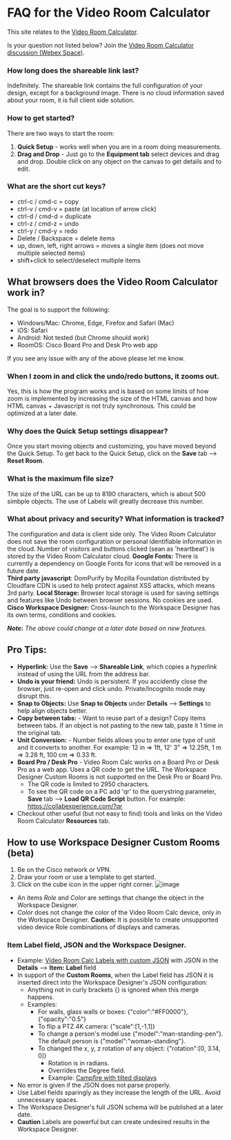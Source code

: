 # FAQ for the Video Room Calculator

This site relates to the [Video Room Calculator](https://collabexperience.com).  

Is your question not listed below? Join the [Video Room Calculator discussion (Webex Space)](https://eurl.io/#4d-kKP6l1). 

###  How long does the shareable link last?  
Indefinitely. The shareable link contains the full configuration of your design, except for a background image.  There is no cloud information saved about your room, it is full client side solution. 

###  How to get started? 
There are two ways to start the room: 
1) **Quick Setup** - works well when you are in a room doing measurements. 
2) **Drag and Drop** - Just go to the **Equipment tab** select devices and drag and drop.
Double click on any object on the canvas to get details and to edit. 

### What are the short cut keys? 
- ctrl-c / cmd-c = copy
- ctrl-v / cmd-v = paste (at location of arrow click)
- ctrl-d / cmd-d = duplicate
- ctrl-z / cmd-z = undo
- ctrl-y / cmd-y = redo
- Delete / Backspace = delete items
- up, down, left, right arrows = moves a single item (does not move multiple selected items)
- shift+click to select/deselect multiple items 

## What browsers does the Video Room Calculator work in? 
The goal is to support the following: 
- Windows/Mac: Chrome, Edge, Firefox and Safari (Mac)
- iOS: Safari 
- Android: Not tested (but Chrome should work)
- RoomOS: Cisco Board Pro and Desk Pro web app 

If you see any issue with any of the above please let me know. 

### When I zoom in and click the undo/redo buttons, it zooms out. 
Yes, this is how the program works and is based on some limits of how zoom is implemented by increasing the size of the HTML canvas and how HTML canvas + Javascript is not truly synchronous. This could be optimized at a later date. 

### Why does the Quick Setup settings disappear? 
Once you start moving objects and customizing, you have moved beyond the Quick Setup. To get back to the Quick Setup, click on the **Save** tab --> **Reset Room**. 

### What is the maximum file size? 
The size of the URL can be up to 8190 characters, which is about 500 simbple objects. The use of Labels will greatly decrease this number. 

### What about privacy and security? What information is tracked? 
The configuration and data is client side only. The Video Room Calculator does not save the room configuration or personal identifiable information in the cloud. Number of visitors and buttons clicked (sean as 'heartbeat') is stored by the Video Room Calculator cloud. 
**Google Fonts:** There is currently a dependency on Google Fonts for icons that will be removed in a future date.  
**Third party javascript**: DomPurify by Mozilla Foundation distributed by Cloudfare CDN is used to help protect against XSS attacks, which means 3rd party. 
**Local Storage:** Browser local storage is used for saving settings and features like Undo between browser sessions.  No cookies are used. 
**Cisco Workspace Designer:** Cross-launch to the Workspace Designer has its own terms, conditions and cookies. 

_**Note:** The above could change at a later date based on new features._

## Pro Tips:
- **Hyperlink:** Use the **Save** --> **Shareable Link**, which copies a _hyperlink_ instead of using the URL from the address bar.
- **Undo is your friend:** Undo is persistent. If you accidently close the browser, just re-open and click undo. Private/Incognito mode may disrupt this.
- **Snap to Objects:** Use **Snap to Objects** under **Details** --> **Settings** to help align objects better.  
- **Copy between tabs:** - Want to reuse part of a design? Copy items between tabs. If an object is not pasting to the new tab, paste it 1 time in the original tab. 
- **Unit Conversion:** - Number fields allows you to enter one type of unit and it converts to another. For example: 12 in => 1ft, 12' 3" => 12.25ft, 1 m => 3.28 ft, 100 cm => 0.33 ft.
- **Board Pro / Desk Pro** - Video Room Calc works on a Board Pro or Desk Pro as a web app. Uses a QR code to get the URL. The Workspace Designer Custom Rooms is not supported on the Desk Pro or Board Pro. 
  - The QR code is limited to 2950 characters. 
  - To see the QR code on a PC add 'qr' to the querystring parameter, **Save** tab --> **Load QR Code Script** button. For example: https://collabexperience.com/?qr  
- Checkout other useful (but not easy to find) tools and links on the Video Room Calculator **Resources** tab. 

## How to use Workspace Designer Custom Rooms (beta)
1) Be on the Cisco network or VPN.
2) Draw your room or use a template to get started.
3) Click on the cube icon in the upper right corner. 
![image](https://github.com/user-attachments/assets/dd2250c3-7711-42c3-91d8-15c05491da14)
- An items _Role_ and _Color_ are settings that change the object in the Workspace Designer. 
- _Color_ does not change the color of the Video Room Calc device, only in the Workspace Designer. 
**Caution:** It is possible to create unsupported video device Role combinations of displays and cameras.

### Item Label field, JSON and the Workspace Designer. 
- Example: [Video Room Calc Labels with custom JSON](https://collabexperience.com/?x=A1v0.1.510b1000c1000~Video+Room+Calc+Label+JSON+example~B000101AG809a199b623~%7B%22scale%22%3A%5B1%2C-1%2C1%5D%7D~WA125a52c33e864~%7B%22color%22%3A%22red%22%2C+%22opacity%22%3A%220.5%22%7D~WD522a626b70c200e200j200~%7B%22color%22%3A%22blue%22%2C+%22rotation%22%3A%5B0.785%2C0%2C0.785%5D%7D~DA460a199b433g55~Tilted+display+%7B%22rotation%22%3A%5B0.3%2C0%2C0%5D%7D~) with JSON in the **Details** --> **Item:** **Label** field
- In support of the **Custom Rooms**, when the Label field has JSON it is inserted direct into the Workspace Designer's JSON configuration: 
  - Anything not in curly brackets {} is ignored when this merge happens. 
  - Examples: 
    - For walls, glass walls or boxes: {"color":"#FF0000"}, {"opacity":"0.5"}
    - To flip a PTZ 4K camera: {"scale":[1,-1,1]}
    - To change a person's model use {"model":"man-standing-pen"}.  The default person is {"model":"woman-standing"}. 
    - To changed the x, y, z rotation of any object: {"rotation":[0, 3.14, 0]}
      - Rotation is in radians.
      - Overrides the Degree field.
      - Example: [Campfire with tilted displays](https://collabexperience.com/?x=A1v0.1.510b3999c3999~Example%3A+Campfire+tilted+displays~B100100AI1804a1913b269f900AE2165a1923b269f-900AE1988a2100b269AE1982a1742b269f1800SF446a377SA1880a2927f1800SA2995a1788f900SA984a1522f-900SA2116a922SA1594a912SA2995a2329f900SA2402a2940f1800SA984a1798f-900SA1854a922SA2995a2051f900SA1601a2927f1800SA2142a2927f1800SA2395a922SA984a2064f-900SA971a2323f-900SA3009a1529f900TE1427a2674c1152TE2743a2503c1152f-900TE2569a1175c1152f1800TE1237a1348c1152f900TA2372a1545c755e761f900j259WD1795a1732b312c384e374j3DB1575a1930b33f900g50~%7B%22rotation%22%3A%5B-0.3%2C-1.57%2C0%5D%7D~DB1991a2326b33g50~%7B%22rotation%22%3A%5B-0.3%2C0%2C0%5D%7D~DB2401a1923b33f-900g50~%7B%22rotation%22%3A%5B-0.3%2C1.57%2C0%5D%7D~DB1991a1512b33f1800g50~%7B%22rotation%22%3A%5B-0.3%2C3.14%2C0%5D%7D~ME2818a1450b233f-784MC2795a1683b233f-900MC2247a2726b233MC2799a2142b233f-900MC1181a1706b233f900MC2208a1122b233f1800MC1788a2730b233MC1749a1122b233f1800MC1184a2169b233f900)
- No error is given if the JSON does not parse properly. 
- Use Label fields sparingly as they increase the length of the URL. Avoid unnecessary spaces. 
- The Workspace Designer's full JSON schema will be published at a later date. 
- **Caution**  Labels are powerful but can create undesired results in the Workspace Designer. 


